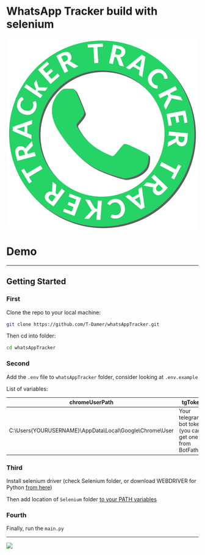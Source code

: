 
# WhatsApp Tracker build with selenium

![logo](logo.png)

# Demo


---

## Getting Started

### First

Clone the repo to your local machine:

```bash
git clone https://github.com/T-Damer/whatsAppTracker.git
```

Then cd into folder:

```bash
cd whatsAppTracker
```

### Second

Add the `.env` file to `whatsAppTracker` folder, consider looking at `.env.example`

List of variables:

|chromeUserPath                                              | tgToken                                                                                     |
| ---------------------------------------------------------- | ------------------------------------------------------------------------------------------- |
| C:\Users\{YOURUSERNAME}\AppData\Local\Google\Chrome\User   | Your telegram bot token (you can get one from BotFather)                                    |

### Third

Install selenium driver (check Selenium folder, or download WEBDRIVER for Python [from here](https://www.selenium.dev/downloads/))

Then add location of `Selenium` folder [to your PATH variables](https://www.google.com/search?q=add+to+path&oq=add+to+path)

### Fourth

Finally, run the `main.py`

---

<a href="https://www.buymeacoffee.com/tdamer"><img src="https://img.buymeacoffee.com/button-api/?text=Support me with a coffee&emoji=☕️&slug=tdamer&button_colour=ffcc33&font_colour=000&font_family=Lato&outline_colour=000&coffee_colour=000"></a>
